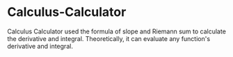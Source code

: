 # Calculus-Calculator
Calculus Calculator used the formula of slope and Riemann sum to calculate the derivative and integral. 
Theoretically, it can evaluate any function's derivative and integral.
